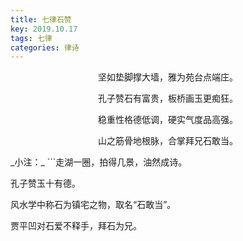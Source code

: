 ```yaml
---
title: 七律石赞
key: 2019.10.17
tags: 七律
categories: 律诗
---
```


<p align="center">坚如垫脚撑大墙，雅为苑台点端庄。
</p>
<p align="center">孔子赞石有富贵，板桥画玉更痴狂。
</p>
<p align="center">稳重性格德低调，硬实气度品高强。
</p>
<p align="center">山之筋骨地根脉，合掌拜兄石敢当。
</p>
_小注：_
```走湖一圈，拍得几景，油然成诗。

孔子赞玉十有德。

风水学中称石为镇宅之物，取名“石敢当”。

贾平凹对石爱不释手，拜石为兄。

```